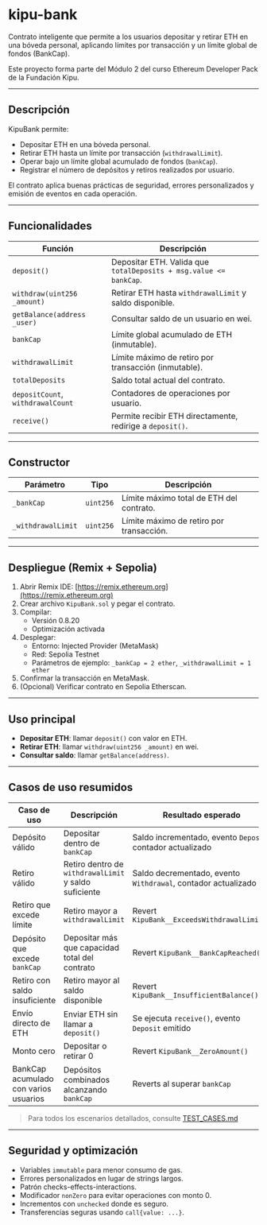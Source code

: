 # kipu-bank

Contrato inteligente que permite a los usuarios depositar y retirar ETH en una bóveda personal, aplicando límites por transacción y un límite global de fondos (BankCap).

Este proyecto forma parte del Módulo 2 del curso Ethereum Developer Pack de la Fundación Kipu.

---

## Descripción

KipuBank permite:

- Depositar ETH en una bóveda personal.  
- Retirar ETH hasta un límite por transacción (`withdrawalLimit`).  
- Operar bajo un límite global acumulado de fondos (`bankCap`).  
- Registrar el número de depósitos y retiros realizados por usuario.  

El contrato aplica buenas prácticas de seguridad, errores personalizados y emisión de eventos en cada operación.

---

## Funcionalidades

| Función | Descripción |
|---------|-------------|
| `deposit()` | Depositar ETH. Valida que `totalDeposits + msg.value <= bankCap`. |
| `withdraw(uint256 _amount)` | Retirar ETH hasta `withdrawalLimit` y saldo disponible. |
| `getBalance(address _user)` | Consultar saldo de un usuario en wei. |
| `bankCap` | Límite global acumulado de ETH (inmutable). |
| `withdrawalLimit` | Límite máximo de retiro por transacción (inmutable). |
| `totalDeposits` | Saldo total actual del contrato. |
| `depositCount`, `withdrawalCount` | Contadores de operaciones por usuario. |
| `receive()` | Permite recibir ETH directamente, redirige a `deposit()`. |

---

## Constructor

| Parámetro | Tipo | Descripción |
|-----------|------|-------------|
| `_bankCap` | `uint256` | Límite máximo total de ETH del contrato. |
| `_withdrawalLimit` | `uint256` | Límite máximo de retiro por transacción. |

---

## Despliegue (Remix + Sepolia)

1. Abrir Remix IDE: [https://remix.ethereum.org](https://remix.ethereum.org)  
2. Crear archivo `KipuBank.sol` y pegar el contrato.  
3. Compilar:  
   - Versión 0.8.20  
   - Optimización activada  
4. Desplegar:  
   - Entorno: Injected Provider (MetaMask)  
   - Red: Sepolia Testnet  
   - Parámetros de ejemplo: `_bankCap = 2 ether`, `_withdrawalLimit = 1 ether`  
5. Confirmar la transacción en MetaMask.  
6. (Opcional) Verificar contrato en Sepolia Etherscan.

---

## Uso principal

- **Depositar ETH**: llamar `deposit()` con valor en ETH.  
- **Retirar ETH**: llamar `withdraw(uint256 _amount)` en wei.  
- **Consultar saldo**: llamar `getBalance(address)`.

---

## Casos de uso resumidos

| Caso de uso | Descripción | Resultado esperado |
|------------|-------------|------------------|
| Depósito válido | Depositar dentro de `bankCap` | Saldo incrementado, evento `Deposit`, contador actualizado |
| Retiro válido | Retiro dentro de `withdrawalLimit` y saldo suficiente | Saldo decrementado, evento `Withdrawal`, contador actualizado |
| Retiro que excede límite | Retiro mayor a `withdrawalLimit` | Revert `KipuBank__ExceedsWithdrawalLimit()` |
| Depósito que excede `bankCap` | Depositar más que capacidad total del contrato | Revert `KipuBank__BankCapReached()` |
| Retiro con saldo insuficiente | Retiro mayor al saldo disponible | Revert `KipuBank__InsufficientBalance()` |
| Envío directo de ETH | Enviar ETH sin llamar a `deposit()` | Se ejecuta `receive()`, evento `Deposit` emitido |
| Monto cero | Depositar o retirar 0 | Revert `KipuBank__ZeroAmount()` |
| BankCap acumulado con varios usuarios | Depósitos combinados alcanzando `bankCap` | Reverts al superar `bankCap` |

> Para todos los escenarios detallados, consulte [TEST_CASES.md](./TEST_CASES.md)

---

## Seguridad y optimización

- Variables `immutable` para menor consumo de gas.  
- Errores personalizados en lugar de strings largos.  
- Patrón checks-effects-interactions.  
- Modificador `nonZero` para evitar operaciones con monto 0.  
- Incrementos con `unchecked` donde es seguro.  
- Transferencias seguras usando `call{value: ...}`.  
